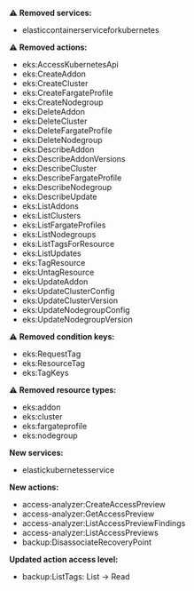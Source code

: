 :warning: **Removed services:**

- elasticcontainerserviceforkubernetes

:warning: **Removed actions:**

- eks:AccessKubernetesApi
- eks:CreateAddon
- eks:CreateCluster
- eks:CreateFargateProfile
- eks:CreateNodegroup
- eks:DeleteAddon
- eks:DeleteCluster
- eks:DeleteFargateProfile
- eks:DeleteNodegroup
- eks:DescribeAddon
- eks:DescribeAddonVersions
- eks:DescribeCluster
- eks:DescribeFargateProfile
- eks:DescribeNodegroup
- eks:DescribeUpdate
- eks:ListAddons
- eks:ListClusters
- eks:ListFargateProfiles
- eks:ListNodegroups
- eks:ListTagsForResource
- eks:ListUpdates
- eks:TagResource
- eks:UntagResource
- eks:UpdateAddon
- eks:UpdateClusterConfig
- eks:UpdateClusterVersion
- eks:UpdateNodegroupConfig
- eks:UpdateNodegroupVersion

:warning: **Removed condition keys:**

- eks:RequestTag
- eks:ResourceTag
- eks:TagKeys

:warning: **Removed resource types:**

- eks:addon
- eks:cluster
- eks:fargateprofile
- eks:nodegroup

**New services:**

- elastickubernetesservice

**New actions:**

- access-analyzer:CreateAccessPreview
- access-analyzer:GetAccessPreview
- access-analyzer:ListAccessPreviewFindings
- access-analyzer:ListAccessPreviews
- backup:DisassociateRecoveryPoint

**Updated action access level:**

- backup:ListTags: List -> Read
